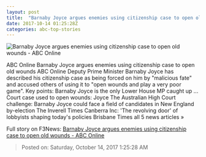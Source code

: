 ```yaml
---
layout: post
title:  "Barnaby Joyce argues enemies using citizenship case to open old wounds - ABC Online"
date: 2017-10-14 01:25:28Z
categories: abc-top-stories
---
```


![Barnaby Joyce argues enemies using citizenship case to open old wounds - ABC Online](http://www.abc.net.au/news/image/8373158-1x1-700x700.jpg)

ABC Online Barnaby Joyce argues enemies using citizenship case to open old wounds ABC Online Deputy Prime Minister Barnaby Joyce has described his citizenship case as being forced on him by "malicious fate" and accused others of using it to "open wounds and play a very poor game". Key points: Barnaby Joyce is the only Lower House MP caught up ... Court case used to open wounds: Joyce The Australian High Court challenge: Barnaby Joyce could face a field of candidates in New England by-election The Inverell Times Canberra Inc: 'The revolving door' of lobbyists shaping today's policies Brisbane Times all 5 news articles »


Full story on F3News: [Barnaby Joyce argues enemies using citizenship case to open old wounds - ABC Online](http://www.f3nws.com/n/J3GzED)

> Posted on: Saturday, October 14, 2017 1:25:28 AM
